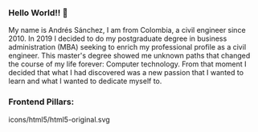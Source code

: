 ### Hello World!! 👋

My name is Andrés Sánchez, I am from Colombia, a civil engineer since 2010. In 2019 I decided to do my postgraduate degree in business administration (MBA) seeking to enrich my professional profile as a civil engineer. This master's degree showed me unknown paths that changed the course of my life forever: Computer technology. From that moment I decided that what I had discovered was a new passion that I wanted to learn and what I wanted to dedicate myself to.

### Frontend Pillars:

icons/html5/html5-original.svg

<!--
**AndresF-SanchezG/AndresF-SanchezG** is a ✨ _special_ ✨ repository because its `README.md` (this file) appears on your GitHub profile.

Here are some ideas to get you started:

- 🔭 I’m currently working on ...
- 🌱 I’m currently learning ...
- 👯 I’m looking to collaborate on ...
- 🤔 I’m looking for help with ...
- 💬 Ask me about ...
- 📫 How to reach me: ...
- 😄 Pronouns: ...
- ⚡ Fun fact: ...
-->
